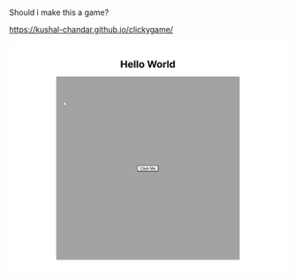 #

Should i make this a game?

<https://kushal-chandar.github.io/clickygame/>

![Website picture](public/web.png)
